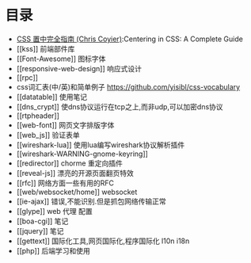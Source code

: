 # 目录

* [CSS 置中完全指南 (Chris Coyier)](http://css-tricks.com/centering-css-complete-guide/):Centering in CSS: A Complete Guide
* [[kss]] 前端部件库
* [[Font-Awesome]] 图标字体
* [[responsive-web-design]] 响应式设计
* [[rpc]]
* css词汇表(中/英)和简单例子 https://github.com/yisibl/css-vocabulary
* [[datatable]] 使用笔记
* [[dns_crypt]] 使dns协议运行在tcp之上,而非udp,可以加密dns协议
* [[rtpheader]]
* [[web-font]] 网页文字排版字体
* [[web_js]] 验证表单
* [[wireshark-lua]] 使用lua编写wireshark协议解析插件
* [[wireshark-WARNING-gnome-keyring]]
* [[redirector]] chorme 重定向插件
* [[reveal-js]] 漂亮的开源页面翻页特效
* [[rfc]] 网络方面一些有用的RFC
* [[web/websocket/home]] websocket
* [[ie-ajax]] 错误,不能识别.但是抓包网络传输正常
* [[glype]] web 代理 配置
* [[boa-cgi]] 笔记
* [[jquery]] 笔记
* [[gettext]] 国际化工具,网页国际化,程序国际化 l10n i18n
* [[php]] 后端学习和使用
